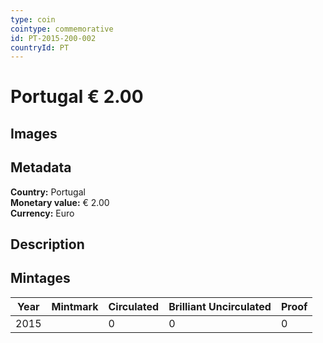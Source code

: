 ```yaml
---
type: coin
cointype: commemorative
id: PT-2015-200-002
countryId: PT
---
```


# Portugal € 2.00

## Images


## Metadata

**Country:** Portugal\
**Monetary value:** € 2.00\
**Currency:** Euro

## Description


## Mintages

| Year | Mintmark | Circulated | Brilliant Uncirculated | Proof |
| ---- | -------- | ---------- | ---------------------- | ----- |
| 2015 |  | 0| 0 | 0 |
